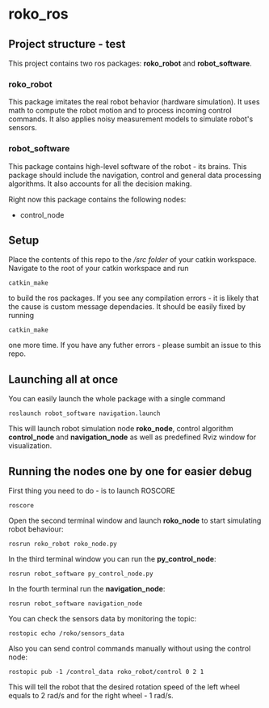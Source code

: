 # roko_ros
## Project structure - test
This project contains two ros packages: **roko_robot** and **robot_software**.
### roko_robot
This package imitates the real robot behavior (hardware simulation).
It uses math to compute the robot motion and to process incoming control commands.
It also applies noisy measurement models to simulate robot's sensors.
### robot_software
This package contains high-level software of the robot - its brains.
This package should include the navigation, control and general data processing algorithms.
It also accounts for all the decision making.

Right now this package contains the following nodes:
* control_node

## Setup
Place the contents of this repo to the */src folder* of your catkin workspace.
Navigate to the root of your catkin workspace and run
```
catkin_make
```
to build the ros packages. If you see any compilation errors - it is likely that the cause is custom message dependacies.
It should be easily fixed by running
```
catkin_make
```
one more time. If you have any futher errors - please sumbit an issue to this repo.

## Launching all at once
You can easily launch the whole package with a single command
```
roslaunch robot_software navigation.launch
```
This will launch robot simulation node **roko_node**, control algorithm **control_node** and
**navigation_node** as well as predefined Rviz window for visualization.

## Running the nodes one by one for easier debug
First thing you need to do - is to launch ROSCORE
```
roscore
```
Open the second terminal window and launch **roko_node** to start simulating robot behaviour:
```
rosrun roko_robot roko_node.py
```
In the third terminal window you can run the **py_control_node**:
```
rosrun robot_software py_control_node.py
```
In the fourth terminal run the **navigation_node**:
```
rosrun robot_software navigation_node
```
You can check the sensors data by monitoring the topic:
```
rostopic echo /roko/sensors_data
```
Also you can send control commands manually without using the control node:
```
rostopic pub -1 /control_data roko_robot/control 0 2 1
```
This will tell the robot that the desired rotation speed of the left wheel equals to 2 rad/s and for the right wheel - 1 rad/s.
